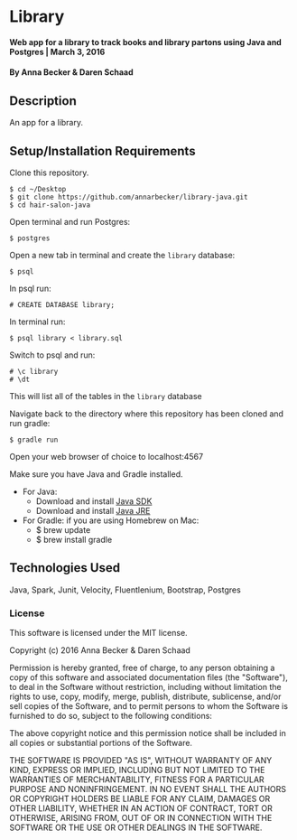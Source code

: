 # Library

#### Web app for a library to track books and library partons using Java and Postgres | March 3, 2016

#### By Anna Becker & Daren Schaad

## Description
An app for a library.

## Setup/Installation Requirements

Clone this repository.
```
$ cd ~/Desktop
$ git clone https://github.com/annarbecker/library-java.git
$ cd hair-salon-java
```

Open terminal and run Postgres:
```
$ postgres
```

Open a new tab in terminal and create the `library` database:
```
$ psql
```

In psql run:
```
# CREATE DATABASE library;
```

In terminal run:
```
$ psql library < library.sql
```

Switch to psql and run:
```
# \c library
# \dt
```
This will list all of the tables in the `library` database

Navigate back to the directory where this repository has been cloned and run gradle:
```
$ gradle run
```

Open your web browser of choice to localhost:4567

Make sure you have Java and Gradle installed.
  * For Java:
      * Download and install [Java SDK](http://www.oracle.com/technetwork/java/javase/downloads/jdk8-downloads-2133151.html)
      * Download and install [Java JRE](http://www.java.com/en/)
  * For Gradle: if you are using Homebrew on Mac:
      * $ brew update
      * $ brew install gradle




## Technologies Used

Java, Spark, Junit, Velocity, Fluentlenium, Bootstrap, Postgres

### License

This software is licensed under the MIT license.

Copyright (c) 2016 Anna Becker & Daren Schaad

Permission is hereby granted, free of charge, to any person obtaining a copy of this software and associated documentation files (the "Software"), to deal in the Software without restriction, including without limitation the rights to use, copy, modify, merge, publish, distribute, sublicense, and/or sell copies of the Software, and to permit persons to whom the Software is furnished to do so, subject to the following conditions:

The above copyright notice and this permission notice shall be included in all copies or substantial portions of the Software.

THE SOFTWARE IS PROVIDED "AS IS", WITHOUT WARRANTY OF ANY KIND, EXPRESS OR IMPLIED, INCLUDING BUT NOT LIMITED TO THE WARRANTIES OF MERCHANTABILITY, FITNESS FOR A PARTICULAR PURPOSE AND NONINFRINGEMENT. IN NO EVENT SHALL THE AUTHORS OR COPYRIGHT HOLDERS BE LIABLE FOR ANY CLAIM, DAMAGES OR OTHER LIABILITY, WHETHER IN AN ACTION OF CONTRACT, TORT OR OTHERWISE, ARISING FROM, OUT OF OR IN CONNECTION WITH THE SOFTWARE OR THE USE OR OTHER DEALINGS IN THE SOFTWARE.
